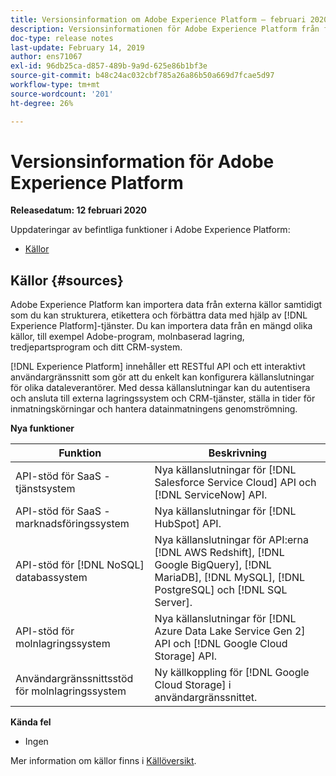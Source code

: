 ```yaml
---
title: Versionsinformation om Adobe Experience Platform – februari 2020
description: Versionsinformationen för Adobe Experience Platform från februari 2020.
doc-type: release notes
last-update: February 14, 2019
author: ens71067
exl-id: 96db25ca-d857-489b-9a9d-625e86b1bf3e
source-git-commit: b48c24ac032cbf785a26a86b50a669d7fcae5d97
workflow-type: tm+mt
source-wordcount: '201'
ht-degree: 26%

---
```


# Versionsinformation för Adobe Experience Platform

**Releasedatum: 12 februari 2020**

Uppdateringar av befintliga funktioner i Adobe Experience Platform:

* [Källor](#sources)

## Källor {#sources}

Adobe Experience Platform kan importera data från externa källor samtidigt som du kan strukturera, etikettera och förbättra data med hjälp av [!DNL Experience Platform]-tjänster. Du kan importera data från en mängd olika källor, till exempel Adobe-program, molnbaserad lagring, tredjepartsprogram och ditt CRM-system.

[!DNL Experience Platform] innehåller ett RESTful API och ett interaktivt användargränssnitt som gör att du enkelt kan konfigurera källanslutningar för olika dataleverantörer. Med dessa källanslutningar kan du autentisera och ansluta till externa lagringssystem och CRM-tjänster, ställa in tider för inmatningskörningar och hantera datainmatningens genomströmning.

**Nya funktioner**

| Funktion | Beskrivning |
| ------- | ----------- |
| API-stöd för SaaS - tjänstsystem | Nya källanslutningar för [!DNL Salesforce Service Cloud] API och [!DNL ServiceNow] API. |
| API-stöd för SaaS - marknadsföringssystem | Nya källanslutningar för [!DNL HubSpot] API. |
| API-stöd för [!DNL NoSQL] databassystem | Nya källanslutningar för API:erna [!DNL AWS Redshift], [!DNL Google BigQuery], [!DNL MariaDB], [!DNL MySQL], [!DNL PostgreSQL] och [!DNL SQL Server]. |
| API-stöd för molnlagringssystem | Nya källanslutningar för [!DNL Azure Data Lake Service Gen 2] API och [!DNL Google Cloud Storage] API. |
| Användargränssnittsstöd för molnlagringssystem | Ny källkoppling för [!DNL Google Cloud Storage] i användargränssnittet. |

**Kända fel**

* Ingen

Mer information om källor finns i [Källöversikt](../../sources/home.md).
